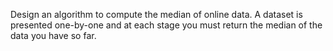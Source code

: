 Design an algorithm to compute the median of online data. A dataset is
presented one-by-one and at each stage you must return the median of the data
you have so far.
